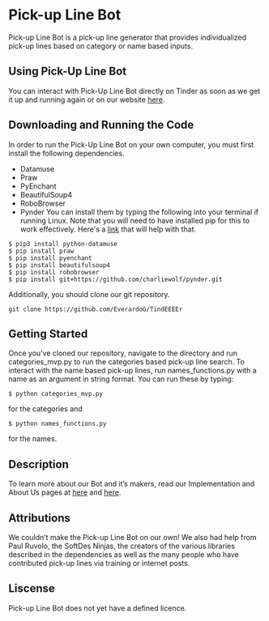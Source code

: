 # Pick-up Line Bot
Pick-up Line Bot is a pick-up line generator that provides individualized pick-up lines based on category or name based inputs. 

## Using Pick-Up Line Bot
You can interact with Pick-Up Line Bot directly on Tinder as soon as we get it up and running again or on our website [here](https://pickuplinebot.herokuapp.com/). 

## Downloading and Running the Code
In order to run the Pick-Up Line Bot on your own computer, you must first install the following dependencies.
* Datamuse
* Praw
* PyEnchant
* BeautifulSoup4
* RoboBrowser
* Pynder
You can install them by typing the following into your terminal if running Linux. Note that you will need to have installed pip for this to work effectively. Here's a [link](https://www.tecmint.com/install-pip-in-linux/) that will help with that. 
```
$ pip3 install python-datamuse
$ pip install praw
$ pip install pyenchant
$ pip install beautifulsoup4
$ pip install robobrowser
$ pip install git+https://github.com/charliewolf/pynder.git
```
Additionally, you should clone our git repository.

```
git clone https://github.com/EverardoG/TindEEEEr
```

## Getting Started
Once you’ve cloned our repository, navigate to the directory and run categories_mvp.py to run the categories based pick-up line search.  To interact with the name based pick-up lines, run names_functions.py with a name as an argument in string format. You can run these by typing:

```
$ python categories_mvp.py
```
for the categories and
```
$ python names_functions.py
```
for the names.

## Description
To learn more about our Bot and it’s makers, read our Implementation and About Us pages at [here](https://elizabethtawes.github.io/Tinderbot_site/about.html#work) and [here](https://elizabethtawes.github.io/Tinderbot_site/about.html#intro).

## Attributions
We couldn’t make the Pick-up Line Bot on our own! We also had help from Paul Ruvolo, the SoftDes Ninjas, the creators of the various libraries described in the dependencies as well as the many people who have contributed pick-up lines via training or internet posts. 

## Liscense
Pick-up Line Bot does not yet have a defined licence.  
